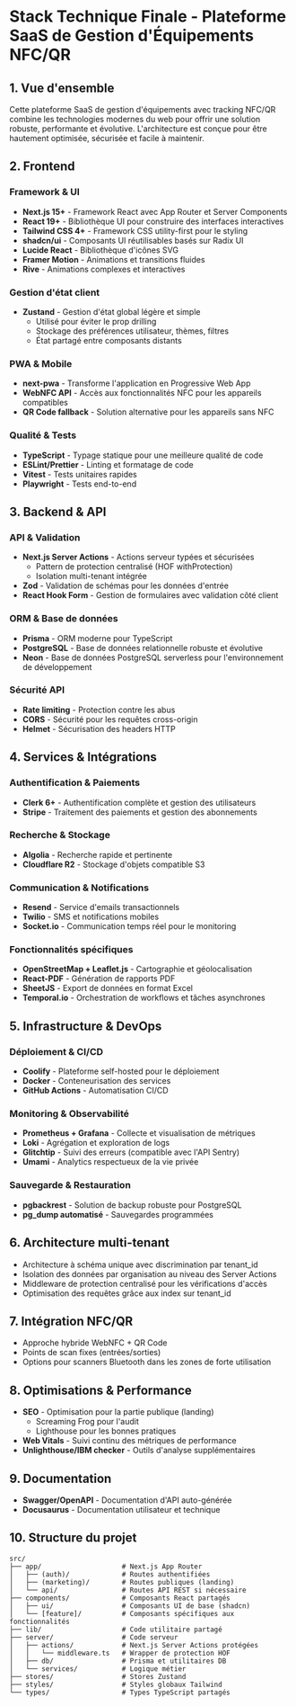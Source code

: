 # Stack Technique Finale - Plateforme SaaS de Gestion d'Équipements NFC/QR

## 1. Vue d'ensemble

Cette plateforme SaaS de gestion d'équipements avec tracking NFC/QR combine les technologies modernes du web pour offrir une solution robuste, performante et évolutive. L'architecture est conçue pour être hautement optimisée, sécurisée et facile à maintenir.

## 2. Frontend

### Framework & UI

- **Next.js 15+** - Framework React avec App Router et Server Components
- **React 19+** - Bibliothèque UI pour construire des interfaces interactives
- **Tailwind CSS 4+** - Framework CSS utility-first pour le styling
- **shadcn/ui** - Composants UI réutilisables basés sur Radix UI
- **Lucide React** - Bibliothèque d'icônes SVG
- **Framer Motion** - Animations et transitions fluides
- **Rive** - Animations complexes et interactives

### Gestion d'état client

- **Zustand** - Gestion d'état global légère et simple
  - Utilisé pour éviter le prop drilling
  - Stockage des préférences utilisateur, thèmes, filtres
  - État partagé entre composants distants

### PWA & Mobile

- **next-pwa** - Transforme l'application en Progressive Web App
- **WebNFC API** - Accès aux fonctionnalités NFC pour les appareils compatibles
- **QR Code fallback** - Solution alternative pour les appareils sans NFC

### Qualité & Tests

- **TypeScript** - Typage statique pour une meilleure qualité de code
- **ESLint/Prettier** - Linting et formatage de code
- **Vitest** - Tests unitaires rapides
- **Playwright** - Tests end-to-end

## 3. Backend & API

### API & Validation

- **Next.js Server Actions** - Actions serveur typées et sécurisées
  - Pattern de protection centralisé (HOF withProtection)
  - Isolation multi-tenant intégrée
- **Zod** - Validation de schémas pour les données d'entrée
- **React Hook Form** - Gestion de formulaires avec validation côté client

### ORM & Base de données

- **Prisma** - ORM moderne pour TypeScript
- **PostgreSQL** - Base de données relationnelle robuste et évolutive
- **Neon** - Base de données PostgreSQL serverless pour l'environnement de développement

### Sécurité API

- **Rate limiting** - Protection contre les abus
- **CORS** - Sécurité pour les requêtes cross-origin
- **Helmet** - Sécurisation des headers HTTP

## 4. Services & Intégrations

### Authentification & Paiements

- **Clerk 6+** - Authentification complète et gestion des utilisateurs
- **Stripe** - Traitement des paiements et gestion des abonnements

### Recherche & Stockage

- **Algolia** - Recherche rapide et pertinente
- **Cloudflare R2** - Stockage d'objets compatible S3

### Communication & Notifications

- **Resend** - Service d'emails transactionnels
- **Twilio** - SMS et notifications mobiles
- **Socket.io** - Communication temps réel pour le monitoring

### Fonctionnalités spécifiques

- **OpenStreetMap + Leaflet.js** - Cartographie et géolocalisation
- **React-PDF** - Génération de rapports PDF
- **SheetJS** - Export de données en format Excel
- **Temporal.io** - Orchestration de workflows et tâches asynchrones

## 5. Infrastructure & DevOps

### Déploiement & CI/CD

- **Coolify** - Plateforme self-hosted pour le déploiement
- **Docker** - Conteneurisation des services
- **GitHub Actions** - Automatisation CI/CD

### Monitoring & Observabilité

- **Prometheus + Grafana** - Collecte et visualisation de métriques
- **Loki** - Agrégation et exploration de logs
- **Glitchtip** - Suivi des erreurs (compatible avec l'API Sentry)
- **Umami** - Analytics respectueux de la vie privée

### Sauvegarde & Restauration

- **pgbackrest** - Solution de backup robuste pour PostgreSQL
- **pg_dump automatisé** - Sauvegardes programmées

## 6. Architecture multi-tenant

- Architecture à schéma unique avec discrimination par tenant_id
- Isolation des données par organisation au niveau des Server Actions
- Middleware de protection centralisé pour les vérifications d'accès
- Optimisation des requêtes grâce aux index sur tenant_id

## 7. Intégration NFC/QR

- Approche hybride WebNFC + QR Code
- Points de scan fixes (entrées/sorties)
- Options pour scanners Bluetooth dans les zones de forte utilisation

## 8. Optimisations & Performance

- **SEO** - Optimisation pour la partie publique (landing)
  - Screaming Frog pour l'audit
  - Lighthouse pour les bonnes pratiques
- **Web Vitals** - Suivi continu des métriques de performance
- **Unlighthouse/IBM checker** - Outils d'analyse supplémentaires

## 9. Documentation

- **Swagger/OpenAPI** - Documentation d'API auto-générée
- **Docusaurus** - Documentation utilisateur et technique

## 10. Structure du projet

```
src/
├── app/                    # Next.js App Router
│   ├── (auth)/             # Routes authentifiées
│   ├── (marketing)/        # Routes publiques (landing)
│   └── api/                # Routes API REST si nécessaire
├── components/             # Composants React partagés
│   ├── ui/                 # Composants UI de base (shadcn)
│   └── [feature]/          # Composants spécifiques aux fonctionnalités
├── lib/                    # Code utilitaire partagé
├── server/                 # Code serveur
│   ├── actions/            # Next.js Server Actions protégées
│   │   └── middleware.ts   # Wrapper de protection HOF
│   ├── db/                 # Prisma et utilitaires DB
│   └── services/           # Logique métier
├── stores/                 # Stores Zustand
├── styles/                 # Styles globaux Tailwind
└── types/                  # Types TypeScript partagés
```


